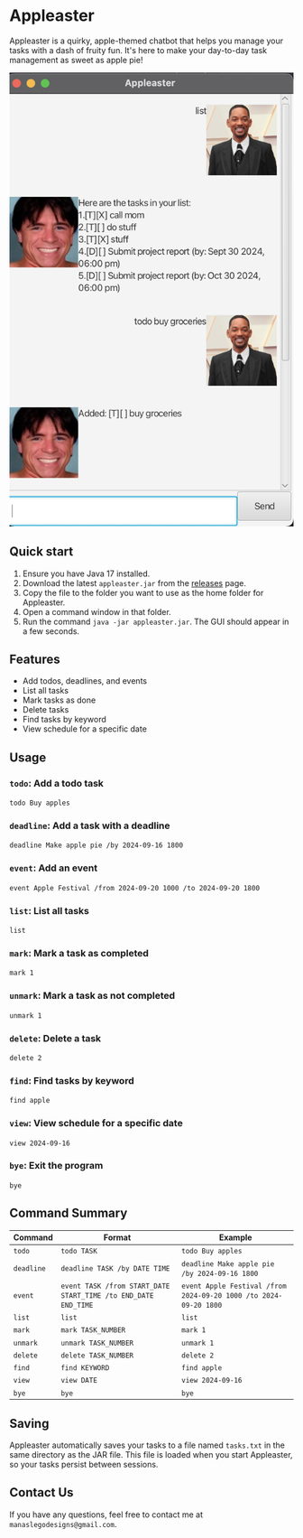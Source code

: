# Appleaster

Appleaster is a quirky, apple-themed chatbot that helps you manage your tasks with a dash of fruity fun. It's here to make your day-to-day task management as sweet as apple pie!

![Appleaster UI](docs/Ui.png)

## Quick start

1. Ensure you have Java 17 installed.
2. Download the latest `appleaster.jar` from the [releases](https://github.com/yourusername/appleaster/releases) page.
3. Copy the file to the folder you want to use as the home folder for Appleaster.
4. Open a command window in that folder.
5. Run the command `java -jar appleaster.jar`. The GUI should appear in a few seconds.

## Features 

* Add todos, deadlines, and events
* List all tasks
* Mark tasks as done
* Delete tasks
* Find tasks by keyword
* View schedule for a specific date

## Usage

### `todo`: Add a todo task

```
todo Buy apples
```

### `deadline`: Add a task with a deadline

```
deadline Make apple pie /by 2024-09-16 1800
```

### `event`: Add an event

```
event Apple Festival /from 2024-09-20 1000 /to 2024-09-20 1800
```

### `list`: List all tasks

```
list
```

### `mark`: Mark a task as completed

```
mark 1
```

### `unmark`: Mark a task as not completed

```
unmark 1
```

### `delete`: Delete a task

```
delete 2
```

### `find`: Find tasks by keyword

```
find apple
```

### `view`: View schedule for a specific date

```
view 2024-09-16
```

### `bye`: Exit the program

```
bye
```

## Command Summary

| Command | Format | Example |
|---------|--------|---------|
| `todo` | `todo TASK` | `todo Buy apples` |
| `deadline` | `deadline TASK /by DATE TIME` | `deadline Make apple pie /by 2024-09-16 1800` |
| `event` | `event TASK /from START_DATE START_TIME /to END_DATE END_TIME` | `event Apple Festival /from 2024-09-20 1000 /to 2024-09-20 1800` |
| `list` | `list` | `list` |
| `mark` | `mark TASK_NUMBER` | `mark 1` |
| `unmark` | `unmark TASK_NUMBER` | `unmark 1` |
| `delete` | `delete TASK_NUMBER` | `delete 2` |
| `find` | `find KEYWORD` | `find apple` |
| `view` | `view DATE` | `view 2024-09-16` |
| `bye` | `bye` | `bye` |

## Saving

Appleaster automatically saves your tasks to a file named `tasks.txt` in the same directory as the JAR file. This file is loaded when you start Appleaster, so your tasks persist between sessions.

## Contact Us

If you have any questions, feel free to contact me at `manaslegodesigns@gmail.com`.